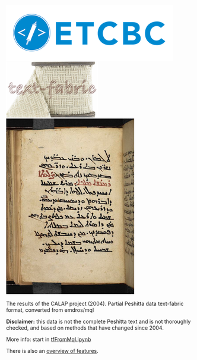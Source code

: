 [![etcbc](programs/images/etcbc.png)](http://www.etcbc.nl)
![tf](programs/images/tf-small.png)
![psh](programs/images/peshitta.png)

The results of the CALAP project (2004).
Partial Peshitta data text-fabric format, converted from emdros/mql

**Disclaimer:** this data is not the complete Peshitta text and is not thoroughly checked,
and based on methods that have changed since 2004.

More info: start in [tfFromMql.ipynb](programs/tfFromMql.ipynb)

There is also an [overview of features](docs/features.md).
